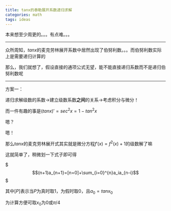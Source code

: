 ```yaml
---
title: tanx的泰勒展开系数递归求解
categories: math
tags: ideas
---
```


本来想至少周更的。。。有点难。。。

---

众所周知，$tanx$的麦克劳林展开系数中居然出现了伯努利数。。。而伯努利数实际上是需要递归计算的

那么，我们就想了，假设直接的通项公式无望，能不能直接递归系数而不是递归伯努利数呢

---

方案一：

递归求解级数的系数->建立级数系数**之间**的关系->考虑积分与微分！

而一件有趣的事是$(tanx)'=sec^2x=1-tan^2x$

嗯？

嗯！

那么$tanx$的麦克劳林展开式其实就是微分方程$f'(x)=f^2(x)+1$的级数解了嘛

这就简单了，稍微划一下式子即可得

$$$(n+1)a_{n+1}=[n=0]+\sum_{i=0}^{n}a_ia_{n-i}$$$

其中$[P]$表示当$P$为真时取1，为假时取0，且$a_0=tanx_0$

为计算方便可取$x_0$为0或$\pi/4$

